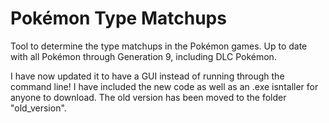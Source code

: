 # Pokémon Type Matchups
Tool to determine the type matchups in the Pokémon games. Up to date with all Pokémon through Generation 9, including DLC Pokémon.


I have now updated it to have a GUI instead of running through the command line! I have included the new code as well as an .exe isntaller for anyone to download. The old version has been moved to the folder "old_version".
